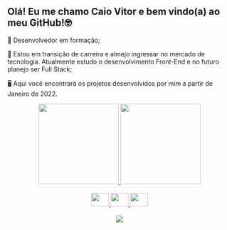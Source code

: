 ## Olá! Eu me chamo Caio Vitor e bem vindo(a) ao meu GitHub!🤓


🔭 Desenvolvedor em formação;

📓 Estou em transição de carreira e almejo ingressar no mercado de tecnologia. Atualmente estudo o desenvolvimento Front-End e no futuro planejo ser Full Stack;

🖥️ Aqui você encontrará os projetos desenvolvidos por mim a partir de Janeiro de 2022.
<br>

<div align="center">
  <a href="https://github.com/CaioVitor1">
  <img height="180em" src="https://github-readme-stats.vercel.app/api?username=CaioVitor1&show_icons=true&theme=dark&include_all_commits=true&count_private=true"/>
  <img height="180em" src="https://github-readme-stats.vercel.app/api/top-langs/?username=CaioVitor1&layout=compact&langs_count=7&theme=dark"/>
</div>
  
 <br>
  
  <div align="center">  
    <img  height="30" width="40" src="https://cdn.jsdelivr.net/gh/devicons/devicon/icons/html5/html5-original.svg" />
    <img  height="30" width="40"  <img src="https://cdn.jsdelivr.net/gh/devicons/devicon/icons/css3/css3-original.svg" />
    <img  height="30" width="40" src="https://cdn.jsdelivr.net/gh/devicons/devicon/icons/javascript/javascript-original.svg" />
  </div>
  
  <br>
  
  <div align="center">
    <a href="https://www.linkedin.com/in/caiovitor33" target="_blank"><img src="https://img.shields.io/badge/-LinkedIn-%230077B5?style=for-the-badge&logo=linkedin&logoColor=white" target="_blank"></a> 
  </div>
